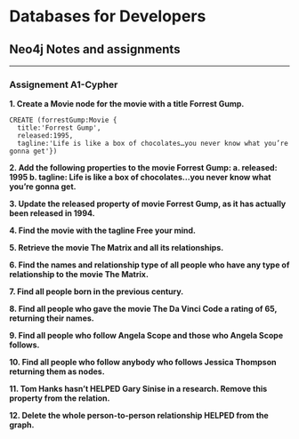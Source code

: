 # Databases for Developers

## Neo4j Notes and assignments
_____

### Assignement A1-Cypher

**1. Create a Movie node for the movie with a title Forrest Gump.**
```cypher
CREATE (forrestGump:Movie {
  title:'Forrest Gump', 
  released:1995, 
  tagline:'Life is like a box of chocolates…you never know what you’re gonna get'})
```

**2. Add the following properties to the movie Forrest Gump:
  a. released: 1995
  b. tagline: Life is like a box of chocolates…you never know what you’re gonna get.**

**3. Update the released property of movie Forrest Gump, as it has actually been
released in 1994.**

**4. Find the movie with the tagline Free your mind.**

**5. Retrieve the movie The Matrix and all its relationships.**

**6. Find the names and relationship type of all people who have any type of relationship
to the movie The Matrix.**

**7. Find all people born in the previous century.**

**8. Find all people who gave the movie The Da Vinci Code a rating of 65, returning their
names.**

**9. Find all people who follow Angela Scope and those who Angela Scope follows.**

**10. Find all people who follow anybody who follows Jessica Thompson returning them as
nodes.**

**11. Tom Hanks hasn’t HELPED Gary Sinise in a research. Remove this property from
the relation.**

**12. Delete the whole person-to-person relationship HELPED from the graph.**
